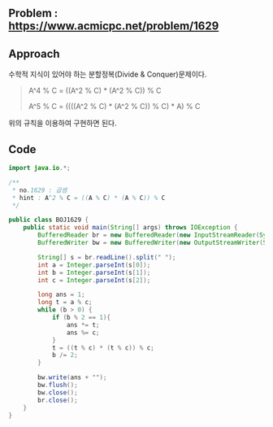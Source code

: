 ## Problem : https://www.acmicpc.net/problem/1629

## Approach

수학적 지식이 있어야 하는 분할정복(Divide & Conquer)문제이다.

> A^4 % C = ((A^2 % C) * (A^2 % C)) % C
>
> A^5 % C = ((((A^2 % C) * (A^2 % C)) % C) * A) % C

위의 규칙을 이용하여 구현하면 된다.

## Code

```java
import java.io.*;

/**
 * no.1629 : 곱셈
 * hint : A^2 % C = ((A % C) * (A % C)) % C
 */

public class BOJ1629 {
    public static void main(String[] args) throws IOException {
        BufferedReader br = new BufferedReader(new InputStreamReader(System.in));
        BufferedWriter bw = new BufferedWriter(new OutputStreamWriter(System.out));

        String[] s = br.readLine().split(" ");
        int a = Integer.parseInt(s[0]);
        int b = Integer.parseInt(s[1]);
        int c = Integer.parseInt(s[2]);

        long ans = 1;
        long t = a % c;
        while (b > 0) {
            if (b % 2 == 1){
                ans *= t;
                ans %= c;
            }
            t = ((t % c) * (t % c)) % c;
            b /= 2;
        }

        bw.write(ans + "");
        bw.flush();
        bw.close();
        br.close();
    }
}
```

